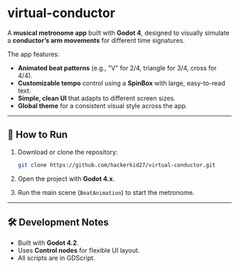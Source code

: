 # virtual-conductor

A **musical metronome app** built with **Godot 4**, designed to visually simulate a **conductor’s arm movements** for different time signatures.

The app features:

- **Animated beat patterns** (e.g., "V" for 2/4, triangle for 3/4, cross for 4/4).
- **Customizable tempo** control using a **SpinBox** with large, easy-to-read text.
- **Simple, clean UI** that adapts to different screen sizes.
- **Global theme** for a consistent visual style across the app.

---

## 🚀 How to Run

1. Download or clone the repository:

    ```bash
    git clone https://github.com/hackerkid27/virtual-conductor.git
    ```

2. Open the project with **Godot 4.x**.
3. Run the main scene (`BeatAnimation`) to start the metronome.

---

## 🛠️ Development Notes

- Built with **Godot 4.2**.
- Uses **Control nodes** for flexible UI layout.
- All scripts are in GDScript.
